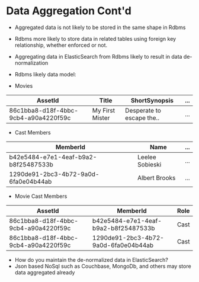 # Data Aggregation Cont'd #

* Aggregated data is not likely to be stored in the same shape in Rdbms
* Rdbms more likely to store data in related tables using foreign key relationship, whether enforced or not.
* Aggregating data in ElasticSearch from Rdbms likely to result in data de-normalization
* Rdbms likely data model:

* Movies  

| AssetId | Title | ShortSynopsis | ... |  
| - | - | - | - |  
| 86c1bba8-d18f-4bbc-9cb4-a90a4220f59c | My First Mister | Desperate to escape the.. | ... |

* Cast Members  

| MemberId | Name | ... |  
| - | - | - |  
| b42e5484-e7e1-4eaf-b9a2-b8f25487533b | Leelee Sobieski | ... |  
| 1290de91-2bc3-4b72-9a0d-6fa0e04b44ab | Albert Brooks | ... |  

* Movie Cast Members  

| AssetId | MemberId | Role |  
| - | - | - |  
| 86c1bba8-d18f-4bbc-9cb4-a90a4220f59c | b42e5484-e7e1-4eaf-b9a2-b8f25487533b | Cast |
| 86c1bba8-d18f-4bbc-9cb4-a90a4220f59c | 1290de91-2bc3-4b72-9a0d-6fa0e04b44ab | Cast |

* How do you maintain the de-normalized data in ElasticSearch?
* Json based NoSql such as Couchbase, MongoDb, and others may store data aggregated already